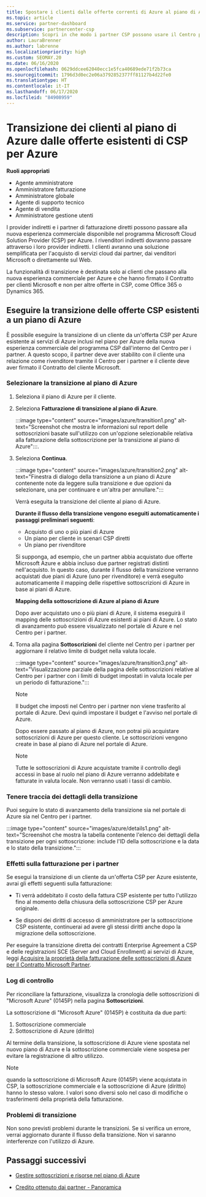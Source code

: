 ```yaml
---
title: Spostare i clienti dalle offerte correnti di Azure al piano di Azure
ms.topic: article
ms.service: partner-dashboard
ms.subservice: partnercenter-csp
description: Scopri in che modo i partner CSP possono usare il Centro per i partner per spostare i clienti dalle offerte esistenti di CSP per Azure ai servizi di Azure nel piano di Azure.
author: LauraBrenner
ms.author: labrenne
ms.localizationpriority: high
ms.custom: SEOMAY.20
ms.date: 06/16/2020
ms.openlocfilehash: 0629ddcee62040ecc1e5fca40689ede71f2b73ca
ms.sourcegitcommit: 1796d3d0ec2e06a3792852377ff81127b4d22fe0
ms.translationtype: HT
ms.contentlocale: it-IT
ms.lasthandoff: 06/17/2020
ms.locfileid: "84908959"
---
```

# <a name="transition-customers-to-azure-plan-from-existing-csp-azure-offers"></a>Transizione dei clienti al piano di Azure dalle offerte esistenti di CSP per Azure

**Ruoli appropriati**

- Agente amministratore
- Amministratore fatturazione
- Amministratore globale
- Agente di supporto tecnico
- Agente di vendita
- Amministratore gestione utenti

I provider indiretti e i partner di fatturazione diretti possono passare alla nuova esperienza commerciale disponibile nel programma Microsoft Cloud Solution Provider (CSP) per Azure. I rivenditori indiretti dovranno passare attraverso i loro provider indiretti. I clienti avranno una soluzione semplificata per l'acquisto di servizi cloud dai partner, dai venditori Microsoft o direttamente sul Web.

La funzionalità di transizione è destinata solo ai clienti che passano alla nuova esperienza commerciale per Azure e che hanno firmato il Contratto per clienti Microsoft e non per altre offerte in CSP, come Office 365 o Dynamics 365.

## <a name="transition-existing-csp-offers-to-an-azure-plan"></a>Eseguire la transizione delle offerte CSP esistenti a un piano di Azure

È possibile eseguire la transizione di un cliente da un'offerta CSP per Azure esistente ai servizi di Azure inclusi nel piano per Azure della nuova esperienza commerciale del programma CSP dall'interno del Centro per i partner. A questo scopo, il partner deve aver stabilito con il cliente una relazione come rivenditore tramite il Centro per i partner e il cliente deve aver firmato il Contratto del cliente Microsoft.

### <a name="select-transition-to-azure-plan"></a>Selezionare la transizione al piano di Azure

1. Seleziona il piano di Azure per il cliente.

2. Seleziona **Fatturazione di transizione al piano di Azure**.

   :::image type="content" source="images/azure/transition1.png" alt-text="Screenshot che mostra le informazioni sul report delle sottoscrizioni basate sull'utilizzo con un'opzione selezionabile relativa alla fatturazione della sottoscrizione per la transizione al piano di Azure":::.

3. Seleziona **Continua**.

   :::image type="content" source="images/azure/transition2.png" alt-text="Finestra di dialogo della transizione a un piano di Azure contenente note da leggere sulla transizione e due opzioni da selezionare, una per continuare e un'altra per annullare.":::

   Verrà eseguita la transizione del cliente al piano di Azure.

   **Durante il flusso della transizione vengono eseguiti automaticamente i passaggi preliminari seguenti**:

   - Acquisto di uno o più piani di Azure
   - Un piano per cliente in scenari CSP diretti  
   - Un piano per rivenditore  

   Si supponga, ad esempio, che un partner abbia acquistato due offerte Microsoft Azure e abbia incluso due partner registrati distinti nell'acquisto. In questo caso, durante il flusso della transizione verranno acquistati due piani di Azure (uno per rivenditore) e verrà eseguito automaticamente il mapping delle rispettive sottoscrizioni di Azure in base ai piani di Azure.  

   **Mapping della sottoscrizione di Azure al piano di Azure**

   Dopo aver acquistato uno o più piani di Azure, il sistema eseguirà il mapping delle sottoscrizioni di Azure esistenti ai piani di Azure. Lo stato di avanzamento può essere visualizzato nel portale di Azure e nel Centro per i partner.

4. Torna alla pagina **Sottoscrizioni** del cliente nel Centro per i partner per aggiornare il relativo limite di budget nella valuta locale.

   :::image type="content" source="images/azure/transition3.png" alt-text="Visualizzazione parziale della pagina delle sottoscrizioni relative al Centro per i partner con i limiti di budget impostati in valuta locale per un periodo di fatturazione.":::

   >[!NOTE]
   >Il budget che imposti nel Centro per i partner non viene trasferito al portale di Azure. Devi quindi impostare il budget e l'avviso nel portale di Azure.

   Dopo essere passato al piano di Azure, non potrai più acquistare sottoscrizioni di Azure per questo cliente. Le sottoscrizioni vengono create in base al piano di Azure nel portale di Azure.

   >[!NOTE]
   > Tutte le sottoscrizioni di Azure acquistate tramite il controllo degli accessi in base al ruolo nel piano di Azure verranno addebitate e fatturate in valuta locale. Non verranno usati i tassi di cambio.

### <a name="track-your-transition-details"></a>Tenere traccia dei dettagli della transizione

Puoi seguire lo stato di avanzamento della transizione sia nel portale di Azure sia nel Centro per i partner.

:::image type="content" source="images/azure/details1.png" alt-text="Screenshot che mostra la tabella contenente l'elenco dei dettagli della transizione per ogni sottoscrizione: include l'ID della sottoscrizione e la data e lo stato della transizione.":::

### <a name="billing-impact-to-partners"></a>Effetti sulla fatturazione per i partner

Se esegui la transizione di un cliente da un'offerta CSP per Azure esistente, avrai gli effetti seguenti sulla fatturazione:

- Ti verrà addebitato il costo della fattura CSP esistente per tutto l'utilizzo fino al momento della chiusura della sottoscrizione CSP per Azure originale.

- Se disponi dei diritti di accesso di amministratore per la sottoscrizione CSP esistente, continuerai ad avere gli stessi diritti anche dopo la migrazione della sottoscrizione.

Per eseguire la transizione diretta dei contratti Enterprise Agreement a CSP e delle registrazioni SCE (Server and Cloud Enrollment) ai servizi di Azure, leggi [Acquisire la proprietà della fatturazione delle sottoscrizioni di Azure per il Contratto Microsoft Partner](https://docs.microsoft.com/azure/billing/mpa-request-ownership).

### <a name="audit-log"></a>Log di controllo

Per riconciliare la fatturazione, visualizza la cronologia delle sottoscrizioni di "Microsoft Azure" (0145P) nella pagina **Sottoscrizioni**.

La sottoscrizione di "Microsoft Azure" (0145P) è costituita da due parti:

1. Sottoscrizione commerciale
2. Sottoscrizione di Azure (diritto)

Al termine della transizione, la sottoscrizione di Azure viene spostata nel nuovo piano di Azure e la sottoscrizione commerciale viene sospesa per evitare la registrazione di altro utilizzo.  

>[!NOTE]
>quando la sottoscrizione di Microsoft Azure (0145P) viene acquistata in CSP, la sottoscrizione commerciale e la sottoscrizione di Azure (diritto) hanno lo stesso valore. I valori sono diversi solo nel caso di modifiche o trasferimenti della proprietà della fatturazione.

### <a name="transition-issues"></a>Problemi di transizione

Non sono previsti problemi durante le transizioni. Se si verifica un errore, verrai aggiornato durante il flusso della transizione. Non vi saranno interferenze con l'utilizzo di Azure.  

## <a name="next-steps"></a>Passaggi successivi

- [Gestire sottoscrizioni e risorse nel piano di Azure](azure-plan-manage.md)

- [Credito ottenuto dai partner - Panoramica](partner-earned-credit.md)
